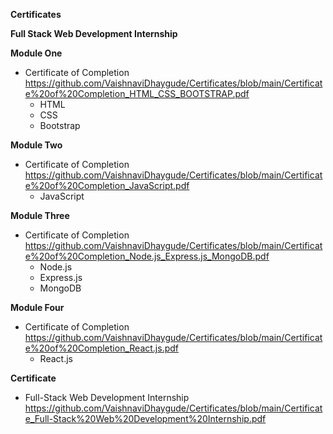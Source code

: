 **Certificates**

**Full Stack Web Development Internship**

**Module One**

- Certificate of Completion https://github.com/VaishnaviDhaygude/Certificates/blob/main/Certificate%20of%20Completion_HTML_CSS_BOOTSTRAP.pdf
  - HTML
  - CSS
  - Bootstrap

**Module Two**

- Certificate of Completion
  https://github.com/VaishnaviDhaygude/Certificates/blob/main/Certificate%20of%20Completion_JavaScript.pdf
  - JavaScript

**Module Three**

- Certificate of Completion
  https://github.com/VaishnaviDhaygude/Certificates/blob/main/Certificate%20of%20Completion_Node.js_Express.js_MongoDB.pdf
  - Node.js
  - Express.js
  - MongoDB

**Module Four**

- Certificate of Completion
  https://github.com/VaishnaviDhaygude/Certificates/blob/main/Certificate%20of%20Completion_React.js.pdf
  - React.js

**Certificate**

- Full-Stack Web Development Internship
  https://github.com/VaishnaviDhaygude/Certificates/blob/main/Certificate_Full-Stack%20Web%20Development%20Internship.pdf

